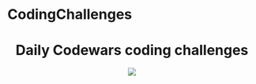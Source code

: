 # CodingChallenges

<h1 align="center">Daily Codewars coding challenges</h1> 

<p align="center">
<img src="https://www.codewars.com/users/Widezad/badges/large">
 </p>
